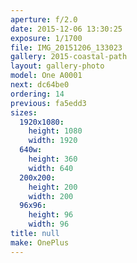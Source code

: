 ```yaml
---
aperture: f/2.0
date: 2015-12-06 13:30:25
exposure: 1/1700
file: IMG_20151206_133023
gallery: 2015-coastal-path
layout: gallery-photo
model: One A0001
next: dc64be0
ordering: 14
previous: fa5edd3
sizes:
  1920x1080:
    height: 1080
    width: 1920
  640w:
    height: 360
    width: 640
  200x200:
    height: 200
    width: 200
  96x96:
    height: 96
    width: 96
title: null
make: OnePlus
---
```

